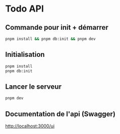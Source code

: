 # Todo API

## Commande pour init + démarrer

```bash
pnpm install && pnpm db:init && pnpm dev
```

## Initialisation

```bash
pnpm install
pnpm db:init
```

## Lancer le serveur

```bash
pnpm dev
```

## Documentation de l'api (Swagger)

[http://localhost:3000/ui](http://localhost:3000/ui)
